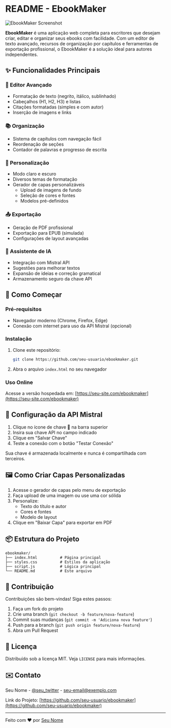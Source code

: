 # README - EbookMaker

![EbookMaker Screenshot](screenshot.png)

**EbookMaker** é uma aplicação web completa para escritores que desejam criar, editar e organizar seus ebooks com facilidade. Com um editor de texto avançado, recursos de organização por capítulos e ferramentas de exportação profissional, o EbookMaker é a solução ideal para autores independentes.

## ✨ Funcionalidades Principais

### 📝 Editor Avançado
- Formatação de texto (negrito, itálico, sublinhado)
- Cabeçalhos (H1, H2, H3) e listas
- Citações formatadas (simples e com autor)
- Inserção de imagens e links

### 📚 Organização
- Sistema de capítulos com navegação fácil
- Reordenação de seções
- Contador de palavras e progresso de escrita

### 🎨 Personalização
- Modo claro e escuro
- Diversos temas de formatação
- Gerador de capas personalizáveis
  - Upload de imagens de fundo
  - Seleção de cores e fontes
  - Modelos pré-definidos

### 📤 Exportação
- Geração de PDF profissional
- Exportação para EPUB (simulada)
- Configurações de layout avançadas

### 🤖 Assistente de IA
- Integração com Mistral API
- Sugestões para melhorar textos
- Expansão de ideias e correção gramatical
- Armazenamento seguro da chave API

## 🚀 Como Começar

### Pré-requisitos
- Navegador moderno (Chrome, Firefox, Edge)
- Conexão com internet para uso da API Mistral (opcional)

### Instalação
1. Clone este repositório:
   ```bash
   git clone https://github.com/seu-usuario/ebookmaker.git
   ```
2. Abra o arquivo `index.html` no seu navegador

### Uso Online
Acesse a versão hospedada em: [https://seu-site.com/ebookmaker](https://seu-site.com/ebookmaker)

## 🔧 Configuração da API Mistral

1. Clique no ícone de chave 🔑 na barra superior
2. Insira sua chave API no campo indicado
3. Clique em "Salvar Chave"
4. Teste a conexão com o botão "Testar Conexão"

Sua chave é armazenada localmente e nunca é compartilhada com terceiros.

## 🖼️ Como Criar Capas Personalizadas

1. Acesse o gerador de capas pelo menu de exportação
2. Faça upload de uma imagem ou use uma cor sólida
3. Personalize:
   - Texto do título e autor
   - Cores e fontes
   - Modelo de layout
4. Clique em "Baixar Capa" para exportar em PDF

## 📦 Estrutura do Projeto

```
ebookmaker/
├── index.html          # Página principal
├── styles.css          # Estilos da aplicação
├── script.js           # Lógica principal
└── README.md           # Este arquivo
```

## 🤝 Contribuição

Contribuições são bem-vindas! Siga estes passos:

1. Faça um fork do projeto
2. Crie uma branch (`git checkout -b feature/nova-feature`)
3. Commit suas mudanças (`git commit -m 'Adiciona nova feature'`)
4. Push para a branch (`git push origin feature/nova-feature`)
5. Abra um Pull Request

## 📄 Licença

Distribuído sob a licença MIT. Veja `LICENSE` para mais informações.

## ✉️ Contato

Seu Nome - [@seu_twitter](https://twitter.com/seu_twitter) - seu-email@exemplo.com

Link do Projeto: [https://github.com/seu-usuario/ebookmaker](https://github.com/seu-usuario/ebookmaker)

---

Feito com ❤️ por [Seu Nome](https://github.com/seu-usuario)
